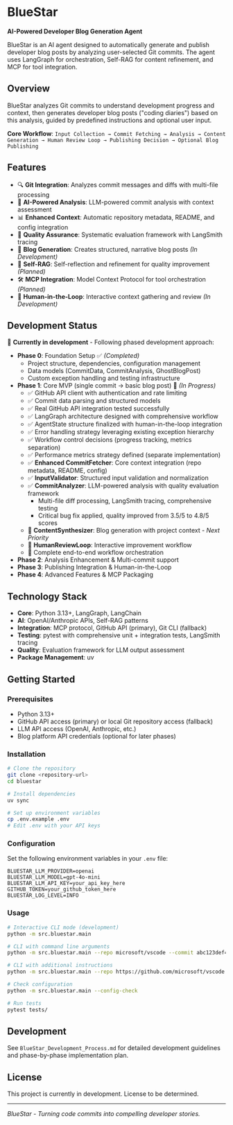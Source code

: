 # BlueStar

**AI-Powered Developer Blog Generation Agent**

BlueStar is an AI agent designed to automatically generate and publish developer blog posts by analyzing user-selected Git commits. The agent uses LangGraph for orchestration, Self-RAG for content refinement, and MCP for tool integration.

## Overview

BlueStar analyzes Git commits to understand development progress and context, then generates developer blog posts ("coding diaries") based on this analysis, guided by predefined instructions and optional user input.

**Core Workflow**: `Input Collection → Commit Fetching → Analysis → Content Generation → Human Review Loop → Publishing Decision → Optional Blog Publishing`

## Features

- 🔍 **Git Integration**: Analyzes commit messages and diffs with multi-file processing
- 🤖 **AI-Powered Analysis**: LLM-powered commit analysis with context assessment
- 📊 **Enhanced Context**: Automatic repository metadata, README, and config integration  
- 🔬 **Quality Assurance**: Systematic evaluation framework with LangSmith tracing
- 📝 **Blog Generation**: Creates structured, narrative blog posts *(In Development)*
- 🔄 **Self-RAG**: Self-reflection and refinement for quality improvement *(Planned)*
- 🛠️ **MCP Integration**: Model Context Protocol for tool orchestration *(Planned)*
- 👤 **Human-in-the-Loop**: Interactive context gathering and review *(In Development)*

## Development Status

🚧 **Currently in development** - Following phased development approach:

- **Phase 0**: Foundation Setup ✅ *(Completed)*
  - Project structure, dependencies, configuration management
  - Data models (CommitData, CommitAnalysis, GhostBlogPost)
  - Custom exception handling and testing infrastructure
- **Phase 1**: Core MVP (single commit → basic blog post) 🔄 *(In Progress)*
  - ✅ GitHub API client with authentication and rate limiting
  - ✅ Commit data parsing and structured models
  - ✅ Real GitHub API integration tested successfully
  - ✅ LangGraph architecture designed with comprehensive workflow
  - ✅ AgentState structure finalized with human-in-the-loop integration
  - ✅ Error handling strategy leveraging existing exception hierarchy
  - ✅ Workflow control decisions (progress tracking, metrics separation)
  - ✅ Performance metrics strategy defined (separate implementation)
  - ✅ **Enhanced CommitFetcher**: Core context integration (repo metadata, README, config)
  - ✅ **InputValidator**: Structured input validation and normalization
  - ✅ **CommitAnalyzer**: LLM-powered analysis with quality evaluation framework
    - Multi-file diff processing, LangSmith tracing, comprehensive testing
    - Critical bug fix applied, quality improved from 3.5/5 to 4.8/5 scores
  - 🔄 **ContentSynthesizer**: Blog generation with project context - *Next Priority*
  - 🔄 **HumanReviewLoop**: Interactive improvement workflow
  - 🔄 Complete end-to-end workflow orchestration
- **Phase 2**: Analysis Enhancement & Multi-commit support
- **Phase 3**: Publishing Integration & Human-in-the-Loop
- **Phase 4**: Advanced Features & MCP Packaging

## Technology Stack

- **Core**: Python 3.13+, LangGraph, LangChain
- **AI**: OpenAI/Anthropic APIs, Self-RAG patterns
- **Integration**: MCP protocol, GitHub API (primary), Git CLI (fallback)
- **Testing**: pytest with comprehensive unit + integration tests, LangSmith tracing
- **Quality**: Evaluation framework for LLM output assessment
- **Package Management**: uv

## Getting Started

### Prerequisites

- Python 3.13+
- GitHub API access (primary) or local Git repository access (fallback)
- LLM API access (OpenAI, Anthropic, etc.)
- Blog platform API credentials (optional for later phases)

### Installation

```bash
# Clone the repository
git clone <repository-url>
cd bluestar

# Install dependencies
uv sync

# Set up environment variables
cp .env.example .env
# Edit .env with your API keys
```

### Configuration

Set the following environment variables in your `.env` file:

```env
BLUESTAR_LLM_PROVIDER=openai
BLUESTAR_LLM_MODEL=gpt-4o-mini  
BLUESTAR_LLM_API_KEY=your_api_key_here
GITHUB_TOKEN=your_github_token_here
BLUESTAR_LOG_LEVEL=INFO
```

### Usage

```bash
# Interactive CLI mode (development)
python -m src.bluestar.main

# CLI with command line arguments
python -m src.bluestar.main --repo microsoft/vscode --commit abc123def456

# CLI with additional instructions
python -m src.bluestar.main --repo https://github.com/microsoft/vscode --commit abc123def456 --instructions "Focus on performance improvements"

# Check configuration
python -m src.bluestar.main --config-check

# Run tests
pytest tests/
```

## Development

See `BlueStar_Development_Process.md` for detailed development guidelines and phase-by-phase implementation plan.

## License

This project is currently in development. License to be determined.

---

*BlueStar - Turning code commits into compelling developer stories.*
